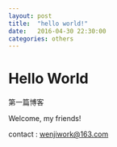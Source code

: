 ```yaml
---
layout: post
title:  "hello world!"
date:   2016-04-30 22:30:00
categories: others
---
```


# Hello World

第一篇博客

Welcome, my friends!

contact : wenjiwork@163.com
